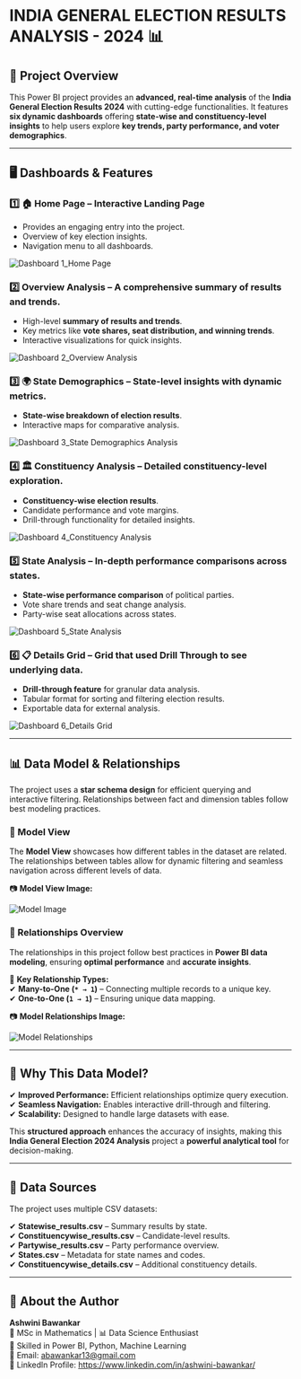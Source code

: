 # INDIA GENERAL ELECTION RESULTS ANALYSIS - 2024 📊  

## **🚀 Project Overview**  
This Power BI project provides an **advanced, real-time analysis** of the **India General Election Results 2024** with cutting-edge functionalities. It features **six dynamic dashboards** offering **state-wise and constituency-level insights** to help users explore **key trends, party performance, and voter demographics**.  

---

## **🖥️ Dashboards & Features**  

### **1️⃣ 🏠 Home Page – Interactive Landing Page**  
   - Provides an engaging entry into the project.  
   - Overview of key election insights.  
   - Navigation menu to all dashboards.
     
![Dashboard 1_Home Page](https://github.com/user-attachments/assets/2197f3d3-d8b6-4abc-bd27-a6537e07321c)


### **2️⃣ Overview Analysis – A comprehensive summary of results and trends.**  
   - High-level **summary of results and trends**.  
   - Key metrics like **vote shares, seat distribution, and winning trends**.  
   - Interactive visualizations for quick insights.
     
![Dashboard 2_Overview Analysis](https://github.com/user-attachments/assets/67c9fe6b-a146-427d-9a02-660cf2f732ae)


### **3️⃣ 🌍 State Demographics – State-level insights with dynamic metrics.**  
   - **State-wise breakdown of election results**.  
   - Interactive maps for comparative analysis.
     
![Dashboard 3_State Demographics Analysis](https://github.com/user-attachments/assets/5bce65ca-17b1-46cb-a50e-0f8a5e3fc186)

### **4️⃣ 🏛️ Constituency Analysis – Detailed constituency-level exploration.**  
   - **Constituency-wise election results**.  
   - Candidate performance and vote margins.  
   - Drill-through functionality for detailed insights.
     
![Dashboard 4_Constituency Analysis](https://github.com/user-attachments/assets/a6d32b5e-38c0-430b-9828-5dd19e6520f0)


### **5️⃣ State Analysis – In-depth performance comparisons across states.**  
   - **State-wise performance comparison** of political parties.  
   - Vote share trends and seat change analysis.  
   - Party-wise seat allocations across states.
     
![Dashboard 5_State Analysis](https://github.com/user-attachments/assets/35f09437-73b9-44bf-8e83-11dd5329dd3e)


### **6️⃣ 📋 Details Grid – Grid that used Drill Through to see underlying data.**  
   - **Drill-through feature** for granular data analysis.  
   - Tabular format for sorting and filtering election results.  
   - Exportable data for external analysis.
     
![Dashboard 6_Details Grid](https://github.com/user-attachments/assets/cdc8b947-5c86-4eb1-a159-a1716c396530)

---

## 📊 Data Model & Relationships  
The project uses a **star schema design** for efficient querying and interactive filtering. Relationships between fact and dimension tables follow best modeling practices.

### 🔗 Model View  
The **Model View** showcases how different tables in the dataset are related. The relationships between tables allow for dynamic filtering and seamless navigation across different levels of data.  

📷 **Model View Image:**  

![Model Image](https://github.com/user-attachments/assets/7fffbf16-6e8f-49f2-bf34-0b47ad36684e)


### 🔄 Relationships Overview  
The relationships in this project follow best practices in **Power BI data modeling**, ensuring **optimal performance** and **accurate insights**.  

📌 **Key Relationship Types:**  
✔ **Many-to-One (`* → 1`)** – Connecting multiple records to a unique key.  
✔ **One-to-One (`1 → 1`)** – Ensuring unique data mapping.  

📷 **Model Relationships Image:**  

![Model Relationships](https://github.com/user-attachments/assets/201a13c2-0c96-4f13-ab6f-e48f20d7e220)


---

## 🚀 Why This Data Model?  
✔ **Improved Performance:** Efficient relationships optimize query execution.  
✔ **Seamless Navigation:** Enables interactive drill-through and filtering.  
✔ **Scalability:** Designed to handle large datasets with ease.  

This **structured approach** enhances the accuracy of insights, making this **India General Election 2024 Analysis** project a **powerful analytical tool** for decision-making.

---
## 📂 Data Sources 
The project uses multiple CSV datasets: 

✔ **Statewise_results.csv** – Summary results by state.  
✔ **Constituencywise_results.csv** – Candidate-level results.  
✔ **Partywise_results.csv** – Party performance overview.  
✔ **States.csv** – Metadata for state names and codes.  
✔ **Constituencywise_details.csv** – Additional constituency details.  

---

## 👤 About the Author 
**Ashwini Bawankar**  
📘 MSc in Mathematics | 📊 Data Science Enthusiast  
🧠 Skilled in Power BI, Python, Machine Learning  
📩 Email: abawankar13@gmail.com  
🔗 Linkedln Profile: https://www.linkedin.com/in/ashwini-bawankar/ 
